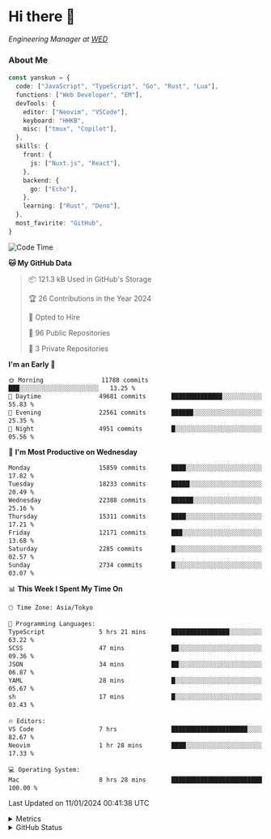 # Hi there&nbsp;:wave:

<!-- ![Alt text](https://spotify-recently-played-readme.vercel.app/api?user=31kynbuubkiu3r4qh4hjuaglhfay) -->

_Engineering Manager at [WED](https://github.com/wedinc)_

### About Me

```ts
const yanskun = {
  code: ["JavaScript", "TypeScript", "Go", "Rust", "Lua"],
  functions: ["Web Developer", "EM"],
  devTools: {
    editor: ["Neovim", "VSCode"],
    keyboard: "HHKB",
    misc: ["tmux", "Copilot"],
  },
  skills: {
    front: {
      js: ["Nuxt.js", "React"],
    },
    backend: {
      go: ["Echo"],
    },
    learning: ["Rust", "Deno"],
  },
  most_favirite: "GitHub",
}
```

<!--START_SECTION:waka-->
![Code Time](http://img.shields.io/badge/Code%20Time-646%20hrs%2032%20mins-blue)

**🐱 My GitHub Data** 

> 📦 121.3 kB Used in GitHub's Storage 
 > 
> 🏆 26 Contributions in the Year 2024
 > 
> 💼 Opted to Hire
 > 
> 📜 96 Public Repositories 
 > 
> 🔑 3 Private Repositories 
 > 
**I'm an Early 🐤** 

```text
🌞 Morning                11788 commits       ███░░░░░░░░░░░░░░░░░░░░░░   13.25 % 
🌆 Daytime                49681 commits       ██████████████░░░░░░░░░░░   55.83 % 
🌃 Evening                22561 commits       ██████░░░░░░░░░░░░░░░░░░░   25.35 % 
🌙 Night                  4951 commits        █░░░░░░░░░░░░░░░░░░░░░░░░   05.56 % 
```
📅 **I'm Most Productive on Wednesday** 

```text
Monday                   15859 commits       ████░░░░░░░░░░░░░░░░░░░░░   17.82 % 
Tuesday                  18233 commits       █████░░░░░░░░░░░░░░░░░░░░   20.49 % 
Wednesday                22388 commits       ██████░░░░░░░░░░░░░░░░░░░   25.16 % 
Thursday                 15311 commits       ████░░░░░░░░░░░░░░░░░░░░░   17.21 % 
Friday                   12171 commits       ███░░░░░░░░░░░░░░░░░░░░░░   13.68 % 
Saturday                 2285 commits        █░░░░░░░░░░░░░░░░░░░░░░░░   02.57 % 
Sunday                   2734 commits        █░░░░░░░░░░░░░░░░░░░░░░░░   03.07 % 
```


📊 **This Week I Spent My Time On** 

```text
🕑︎ Time Zone: Asia/Tokyo

💬 Programming Languages: 
TypeScript               5 hrs 21 mins       ████████████████░░░░░░░░░   63.22 % 
SCSS                     47 mins             ██░░░░░░░░░░░░░░░░░░░░░░░   09.36 % 
JSON                     34 mins             ██░░░░░░░░░░░░░░░░░░░░░░░   06.87 % 
YAML                     28 mins             █░░░░░░░░░░░░░░░░░░░░░░░░   05.67 % 
sh                       17 mins             █░░░░░░░░░░░░░░░░░░░░░░░░   03.43 % 

🔥 Editors: 
VS Code                  7 hrs               █████████████████████░░░░   82.67 % 
Neovim                   1 hr 28 mins        ████░░░░░░░░░░░░░░░░░░░░░   17.33 % 

💻 Operating System: 
Mac                      8 hrs 28 mins       █████████████████████████   100.00 % 
```


 Last Updated on 11/01/2024 00:41:38 UTC
<!--END_SECTION:waka-->

<details>
  <summary>Metrics</summary>
  <img src="https://github.com/yanskun/yanskun/blob/main/github-metrics.svg" alt="Metrics">
</details>

<details>
  <summary>GitHub Status</summary>
  <picture>
    <source media="(prefers-color-scheme: dark)" srcset="https://raw.githubusercontent.com/yanskun/yanskun/master/profile-summary-card-output/nord_dark/0-profile-details.svg">
   <img src="https://raw.githubusercontent.com/yanskun/yanskun/master/profile-summary-card-output/default/0-profile-details.svg">
  </picture>
  <br>
  <picture>
    <source media="(prefers-color-scheme: dark)" srcset="https://raw.githubusercontent.com/yanskun/yanskun/master/profile-summary-card-output/nord_dark/1-repos-per-language.svg">
   <img src="https://raw.githubusercontent.com/yanskun/yanskun/master/profile-summary-card-output/default/1-repos-per-language.svg">
  </picture>
  <picture>
    <source media="(prefers-color-scheme: dark)" srcset="https://raw.githubusercontent.com/yanskun/yanskun/master/profile-summary-card-output/nord_dark/2-most-commit-language.svg">
   <img src="https://raw.githubusercontent.com/yanskun/yanskun/master/profile-summary-card-output/default/2-most-commit-language.svg">
  </picture>
  <br>
  <picture>
    <source media="(prefers-color-scheme: dark)" srcset="https://raw.githubusercontent.com/yanskun/yanskun/master/profile-summary-card-output/nord_dark/3-stats.svg">
   <img src="https://raw.githubusercontent.com/yanskun/yanskun/master/profile-summary-card-output/default/3-stats.svg">
  </picture>
  <picture>
    <source media="(prefers-color-scheme: dark)" srcset="https://raw.githubusercontent.com/yanskun/yanskun/master/profile-summary-card-output/nord_dark/4-productive-time.svg">
   <img src="https://raw.githubusercontent.com/yanskun/yanskun/master/profile-summary-card-output/default/4-productive-time.svg">
  </picture>
</details>
